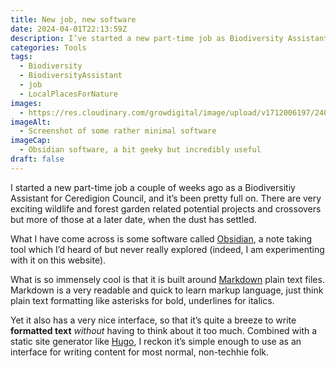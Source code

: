 ```yaml
---
title: New job, new software
date: 2024-04-01T22:13:59Z
description: I’ve started a new part-time job as Biodiversity Assistant, and found some rather cool software in the process
categories: Tools
tags:
  - Biodiversity
  - BiodiversityAssistant
  - job
  - LocalPlacesForNature
images:
  - https://res.cloudinary.com/growdigital/image/upload/v1712006197/240401-obsidian-screenshot.png
imageAlt:
  - Screenshot of some rather minimal software
imageCap:
  - Obsidian software, a bit geeky but incredibly useful
draft: false
---
```


I started a new part-time job a couple of weeks ago as a Biodiversitiy Assistant for Ceredigion Council, and it’s been pretty full on. There are very exciting wildlife and forest garden related potential projects and crossovers but more of those at a later date, when the dust has settled.

What I have come across is some software called [Obsidian](https://obsidian.md), a note taking tool which I’d heard of but never really explored (indeed, I am experimenting with it on this website). 

What is so immensely cool is that it is built around [Markdown](https://en.wikipedia.org/wiki/Markdown) plain text files. Markdown is a very readable and quick to learn markup language, just think plain text formatting like asterisks for bold, underlines for italics. 

Yet it also has a very nice interface, so that it’s quite a breeze to write **formatted text** _without_ having to think about it too much. Combined with a static site generator like [Hugo](https://gohugo.io/), I reckon it’s simple enough to use as an interface for writing content for most normal, non-techhie folk.
